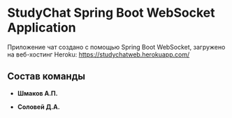 # StudyChat Spring Boot WebSocket Application

Приложение чат создано с помощью Spring Boot WebSocket, загружено на веб-хостинг Heroku: https://studychatweb.herokuapp.com/

## Состав команды

* **Шмаков А.П.**

* **Соловей Д.А.**

